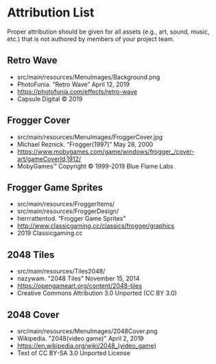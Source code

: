 # Attribution List

Proper attribution should be given for all assets (e.g., art, sound, music, etc.) that is not
authored by members of your project team.


## Retro Wave
* src/main/resources/MenuImages/Background.png
* PhotoFunia. “Retro Wave” April 12, 2019
* https://photofunia.com/effects/retro-wave
* Capsule Digital © 2019

## Frogger Cover
* src/main/resources/MenuImages/FroggerCover.jpg
* Michael Reznick. “Frogger(1997)” May 28, 2000
* https://www.mobygames.com/game/windows/frogger_/cover-art/gameCoverId,1912/
* MobyGames™ Copyright © 1999-2019  Blue Flame Labs

## Frogger Game Sprites
* src/main/resources/FroggerItems/
* src/main/resources/FroggerDesign/
* herrrattentod. “Frogger Game Sprites”
* http://www.classicgaming.cc/classics/frogger/graphics
* 2019 Classicgaming.cc

## 2048 Tiles
* src/main/resources/Tiles2048/
* nazywam. "2048 Tiles" November 15, 2014
* https://opengameart.org/content/2048-tiles
* Creative Commons Attribution 3.0 Unported (CC BY 3.0)

## 2048 Cover
* src/main/resources/MenuImages/2048Cover.png
* Wikipedia. "2048(video game)" April 2, 2019
* https://en.wikipedia.org/wiki/2048_(video_game)
* Text of CC BY-SA 3.0 Unported License
